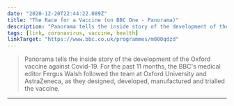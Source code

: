 ```yaml
---
date: "2020-12-20T22:44:22.089Z"
title: "The Race for a Vaccine (on BBC One - Panorama)"
description: "Panorama tells the inside story of the development of the Oxford vaccine against Covid-19."
tags: [link, coronavirus, vaccine, health]
linkTarget: "https://www.bbc.co.uk/programmes/m000qdzd"
---
```

> Panorama tells the inside story of the development of the Oxford vaccine against Covid-19. For the past 11 months, the BBC's medical editor Fergus Walsh followed the team at Oxford University and AstraZeneca, as they designed, developed, manufactured and trialled the vaccine.
---
